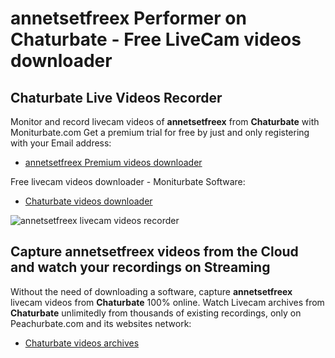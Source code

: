 # annetsetfreex Performer on Chaturbate - Free LiveCam videos downloader

## Chaturbate Live Videos Recorder

Monitor and record livecam videos of **annetsetfreex** from **Chaturbate** with Moniturbate.com
Get a premium trial for free by just and only registering with your Email address:
* [annetsetfreex Premium videos downloader](https://moniturbate.com/request-demo-licence-key.html)

Free livecam videos downloader - Moniturbate Software:
* [Chaturbate videos downloader](https://moniturbate.com/moniturbate-download-software.html)

![annetsetfreex livecam videos recorder](https://peachurnet.com/templates/moniturbate-software.png)


## Capture annetsetfreex videos from the Cloud and watch your recordings on Streaming

Without the need of downloading a software, capture **annetsetfreex** livecam videos from **Chaturbate** 100% online.
Watch Livecam archives from **Chaturbate** unlimitedly from thousands of existing recordings, only on Peachurbate.com and its websites network:
* [Chaturbate videos archives](https://peachurnet.com/)